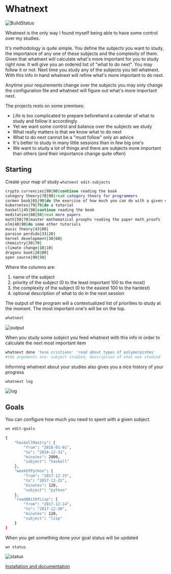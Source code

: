 # Whatnext

![BuildStatus](https://travis-ci.org/jeanCarloMachado/whatnext.svg?branch=master)

Whatnext is the only way I found myself being able to have some control
over my studies.

It's methodology is quite simple. You define the subjects you want to
study, the importance of any one of these subjects and the complexity of
them. Given that whatnext will calculate what's more
important for you to study right now. It will give you an ordered list
of "what to do next". You may follow it or not. Next time you study any
of the subjects you tell whatnext. With this info in hand whatnext will
refine what's more important to do next.

Anytime your requirements change over the subjects you may only change
the configuration file and whatnext will figure out what's more
important next.

The projects rests on some premises:

- Life is too complicated to prepare beforehand a calendar of what to study and follow it accordingly
- Yet we want some control and balance over the subjects we study
- What really matters is that we know what to do next
- What to do next cannot be a "must follow" only an advice
- It's better to study in many little sessions than in few big one's
- We want to study a lot of things and there are subjects more important than others (and their importance change quite often)


## Starting

Create your map of study ``whatnext edit-subjects``

```sh
crypto currencies|99|80|continue reading the book
category theory|70|90|read category theory for programmers
cormen book|65|90|do the exercise of how much you can do with a given complexity (wiki)
kubernetes|79|70|do a tutorial
haskell|45|90|continue reading the book
meditation|80|50|read more papers
math|50|70|master mathematical proophs reading the paper math_proofs 
elm|40|90|do some other tutorials
music theory|43|80|
paraiso perdido|33|20|
kernel development|30|60|
chemistry|30|70|
climate change|10|10|
dragons book|20|80|
open source|99|50|
```

Where the columns are:
1. name of the subject
2. priority of the subject (0 to the least important 100 to the most)
3. the complexity of the subject (0 to the easiest 100 to the hardest)
4. optional description of what to do in the next session

The output of the program will a contextualized list of priorities to
study at the moment. The most important one's will be on the top.

```sh
whatnext
```

![output](https://i.imgur.com/sbXFpnd.png)

When you study some subject you feed whatnext with this info in order to calculate the next most important item

```sh
whatnext done 'tese cristiano' 'read about types of polymorpishms'
#the arguments are: subject studied, description of what was studied
```
Informing whatnext about your studies also gives you a nice history of your progress
```sh
whatnext log
```

![log](https://i.imgur.com/N2OMkvH.png)


## Goals

You can configure how much you need to spent with a given subject.
```sh
wn edit-goals
```
```sh
{
    "haskellMastry": {
        "from": "2018-01-01",
        "to": "2018-12-31",
        "minutes": 2000,
        "subject": "haskell"
    },
    "weekOfPython": {
        "from": "2017-12-15",
        "to": "2017-12-22",
        "minutes": 120,
        "subject": "python"
    },
    "readABitOfLisp": {
        "from": "2017-12-14",
        "to": "2017-12-30",
        "minutes": 120,
        "subject": "lisp"
    }
}
```

When you get something done your goal status will be updated

```sh
wn status
```

![status](https://i.imgur.com/imsMToT.png)


[Installation and documentation](doc.md)
